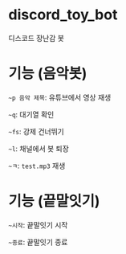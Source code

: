 # discord_toy_bot
디스코드 장난감 봇

# 기능 (음악봇)
`~p 음악 제목`: 유튜브에서 영상 재생

`~q`: 대기열 확인

`~fs`: 강제 건너뛰기

`~l`: 채널에서 봇 퇴장

`~ㅋ`: `test.mp3` 재생

# 기능 (끝말잇기)
`~시작`: 끝말잇기 시작

`~종료`: 끝말잇기 종료
